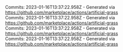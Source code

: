 Commits: 2023-01-16T13:37:22.958Z - Generated via https://github.com/marketplace/actions/artificial-grass
<br>
Commits: 2023-01-16T13:37:22.958Z - Generated via https://github.com/marketplace/actions/artificial-grass
<br>
Commits: 2023-01-16T13:37:22.958Z - Generated via https://github.com/marketplace/actions/artificial-grass
<br>
Commits: 2023-01-16T13:37:22.958Z - Generated via https://github.com/marketplace/actions/artificial-grass
<br>
